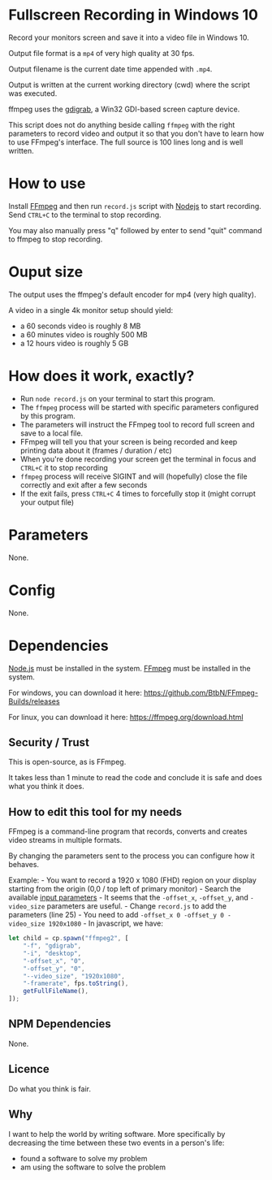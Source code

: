 # Fullscreen Recording in Windows 10

Record your monitors screen and save it into a video file in Windows 10.

Output file format is a `mp4` of very high quality at 30 fps.

Output filename is the current date time appended with `.mp4`.

Output is written at the current working directory (cwd) where the script was executed.

ffmpeg uses the [gdigrab](https://ffmpeg.org/ffmpeg-devices.html#gdigrab), a Win32 GDI-based screen capture device.

This script does not do anything beside calling `ffmpeg` with the right parameters to record video and output it so that you don't have to learn how to use FFmpeg's interface. The full source is 100 lines long and is well written.

# How to use

Install [FFmpeg](https://ffmpeg.org/) and then run `record.js` script with [Nodejs](https://nodejs.org/en/) to start recording. Send `CTRL+C` to the terminal to stop recording.

You may also manually press "q" followed by enter to send "quit" command to ffmpeg to stop recording.

# Ouput size

The output uses the ffmpeg's default encoder for mp4 (very high quality).

A video in a single 4k monitor setup should yield:

- a 60 seconds video is roughly 8 MB
- a 60 minutes video is roughly 500 MB
- a 12 hours video is roughly 5 GB

# How does it work, exactly?

- Run `node record.js` on your terminal to start this program.
- The `ffmpeg` process will be started with specific parameters configured by this program.
- The parameters will instruct the FFmpeg tool to record full screen and save to a local file.
- FFmpeg will tell you that your screen is being recorded and keep printing data about it (frames / duration / etc)
- When you're done recording your screen get the terminal in focus and `CTRL+C` it to stop recording
- `ffmpeg` process will receive SIGINT and will (hopefully) close the file correctly and exit after a few seconds
- If the exit fails, press `CTRL+C` 4 times to forcefully stop it (might corrupt your output file)

# Parameters

None.

# Config

None.

# Dependencies

[Node.js](https://nodejs.org/en/) must be installed in the system.
[FFmpeg](https://ffmpeg.org/) must be installed in the system.

For windows, you can download it here: https://github.com/BtbN/FFmpeg-Builds/releases

For linux, you can download it here: https://ffmpeg.org/download.html

## Security / Trust

This is open-source, as is FFmpeg.

It takes less than 1 minute to read the code and conclude it is safe and does what you think it does.

## How to edit this tool for my needs

FFmpeg is a command-line program that records, converts and creates video streams in multiple formats.

By changing the parameters sent to the process you can configure how it behaves.

Example:
    - You want to record a 1920 x 1080 (FHD) region on your display starting from the origin (0,0 / top left of primary monitor)
    - Search the available [input parameters](https://ffmpeg.org/ffmpeg-devices.html#gdigrab)
    - It seems that the `-offset_x`, `-offset_y`, and `-video_size` parameters are useful.
    - Change `record.js` to add the parameters (line 25)
    - You need to add `-offset_x 0 -offset_y 0 -video_size 1920x1080`
    - In javascript, we have:

```js
let child = cp.spawn("ffmpeg2", [
    "-f", "gdigrab",
    "-i", "desktop",
    "-offset_x", "0",
    "-offset_y", "0",
    "--video_size", "1920x1080",
    "-framerate", fps.toString(),
    getFullFileName(),
]);
```

## NPM Dependencies

None.

## Licence

Do what you think is fair.

## Why

I want to help the world by writing software. More specifically by decreasing the time between these two events in a person's life:

 - found a software to solve my problem
 - am using the software to solve the problem
